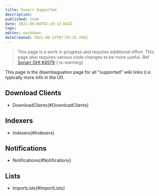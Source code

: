 ```yaml
---
title: Sonarr Supported
description: 
published: true
date: 2021-08-04T02:10:13.642Z
tags: 
editor: markdown
dateCreated: 2021-06-23T07:55:33.769Z
---
```


> This page is a work in progress and requires additional effort. This page also requires various code changes to be more useful. Ref [Sonarr GHI #4579](https://github.com/Sonarr/Sonarr/issues/4579) {.is-warning}

This page is the disambaguation page for all "supported" wiki links (i.e. typically more info in the UI).

## Download Clients

- DownloadClients{#DownloadClients}

## Indexers

- Indexers{#Indexers}

## Notifications

- Notifications{#Notifications}

## Lists

- ImportLists{#ImportLists}
